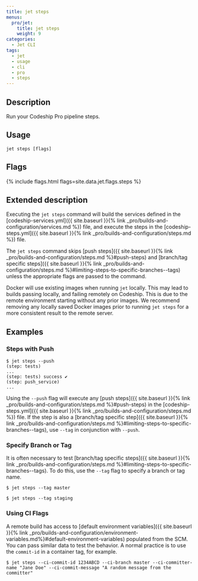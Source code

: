 ```yaml
---
title: jet steps
menus:
  pro/jet:
    title: jet steps
    weight: 9
categories:
  - Jet CLI
tags:
  - jet
  - usage
  - cli
  - pro
  - steps
---
```


## Description
Run your Codeship Pro pipeline steps.

## Usage

```
jet steps [flags]
```

## Flags
{% include flags.html flags=site.data.jet.flags.steps %}

## Extended description
Executing the `jet steps` command will build the services defined in the [codeship-services.yml]({{ site.baseurl }}{% link _pro/builds-and-configuration/services.md %}) file, and execute the steps in the [codeship-steps.yml]({{ site.baseurl }}{% link _pro/builds-and-configuration/steps.md %}) file.

The `jet steps` command skips [push steps]({{ site.baseurl }}{% link _pro/builds-and-configuration/steps.md %}#push-steps) and [branch/tag specific steps]({{ site.baseurl }}{% link _pro/builds-and-configuration/steps.md %}#limiting-steps-to-specific-branches--tags) unless the appropriate flags are passed to the command.

Docker will use existing images when running `jet` locally. This may lead to builds passing locally, and failing remotely on Codeship. This is due to the remote environment starting without any prior images. We recommend removing any locally saved Docker images prior to running `jet steps` for a more consistent result to the remote server.


## Examples

### Steps with Push

```shell
$ jet steps --push
(step: tests)
...
(step: tests) success ✔
(step: push_service)
...
```

Using the `--push` flag will execute any [push steps]({{ site.baseurl }}{% link _pro/builds-and-configuration/steps.md %}#push-steps) in the [codeship-steps.yml]({{ site.baseurl }}{% link _pro/builds-and-configuration/steps.md %}) file. If the step is also a [branch/tag specific step]({{ site.baseurl }}{% link _pro/builds-and-configuration/steps.md %}#limiting-steps-to-specific-branches--tags), use `--tag` in conjunction with `--push`.


### Specify Branch or Tag
It is often necessary to test [branch/tag specific steps]({{ site.baseurl }}{% link _pro/builds-and-configuration/steps.md %}#limiting-steps-to-specific-branches--tags).  To do this, use the `--tag` flag to specify a branch or tag name.

```shell
$ jet steps --tag master

$ jet steps --tag staging
```

### Using CI Flags

A remote build has access to [default environment variables]({{ site.baseurl }}{% link _pro/builds-and-configuration/environment-variables.md%}#default-environment-variables) populated from the SCM. You can pass similar data to test the behavior. A normal practice is to use the `commit-id` in a container tag, for example.

```shell
$ jet steps --ci-commit-id 1234ABCD --ci-branch master --ci-committer-name "Jane Doe" --ci-commit-message "A random message from the committer"
```
